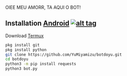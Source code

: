 OIEE MEU AMORR, TA AQUI O BOT!


## Installation [Android](https://wikipedia.org/wiki/Android) [![alt tag](https://cdn1.iconfinder.com/data/icons/logotypes/32/android-32.png)](https://fr.wikipedia.org/wiki/Android)

Download [Termux](https://play.google.com/store/apps/details?id=com.termux)

```bash
pkg install git
pkg install python
git clone https://github.com/YuMiyamizu/botdoyu.git
cd botdoyu
python3 -m pip install requests
python3 bot.py
```
